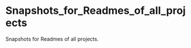 Snapshots_for_Readmes_of_all_projects
=====================================

Snapshots for Readmes of all projects.
